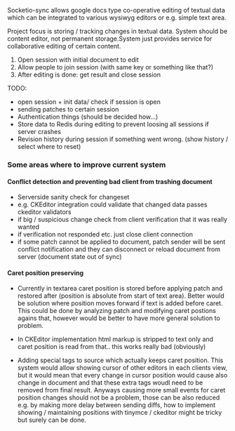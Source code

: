 Socketio-sync allows google docs type co-operative editing of textual data 
which can be integrated to various wysiwyg editors or e.g. simple text area.

Project focus is storing / tracking changes in textual data. System should be
content editor, not permanent storage.System just provides service for 
collaborative editing of certain content.

 1. Open session with initial document to edit 
 2. Allow people to join session (with same key or something like that?)
 3. After editing is done: get result and close session
 
TODO:
 * open session + init data/ check if session is open
 * sending patches to certain session
 * Authentication things (should be decided how...)
 * Store data to Redis during editing to prevent loosing 
   all sessions if server crashes
 * Revision history during session if something went wrong. 
   (show history / select where to reset)

### Some areas where to improve current system

#### Conflict detection and preventing bad client from trashing document

* Serverside sanity check for changeset
* e.g. CKEditor integration could validate that changed data passes ckeditor 
  validators
* if big / suspicious change check from client verification that it was really
  wanted
* if verification not responded etc. just close client connection
* if some patch cannot be applied to document, patch sender will be sent
  conflict notification and they can disconnect or reload document from server
  (document state out of sync)

#### Caret position preserving

* Currently in textarea caret position is stored before applying patch and 
  restored after (position is absolute from start of text area). Better would 
  be solution where position moves forward if text is added before caret. This 
  could be done by analyzing patch and modifying caret postions agains that, 
  however would be better to have more general solution to problem.

* In CKEditor implementation html markup is stripped to text only and caret 
  position is read from that.. this works really bad (obviously)

* Adding special tags to source which actually keeps caret position. This 
  system would allow showing cursor of other editors in each clients view, 
  but it would mean that every change in cursor position would cause also 
  change in document and that these extra tags woudl need to be removed from 
  final result. Anyways causing more small events for caret position changes 
  should not be a problem, those can be also reduced e.g. by making more 
  delay between sending diffs, how to implement showing / maintaining 
  positions with tinymce / ckeditor might be tricky but surely can be done.
